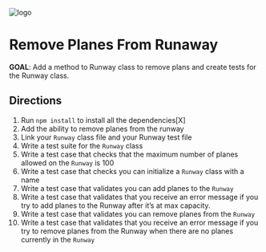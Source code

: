 ![logo](https://user-images.githubusercontent.com/44912347/202296600-c5f247d6-9616-49db-88f0-38433429d781.jpg)

# Remove Planes From Runaway
**GOAL**: Add a method to Runway class to remove plans and create tests for the Runway class.

## Directions
1. Run `npm install` to install all the dependencies[X]
2. Add the ability to remove planes from the runway
3. Link your `Runway` class file and your Runway test file
4. Write a test suite for the `Runway` class
5. Write a test case that checks that the maximum number of planes allowed on the `Runway` is 100
6. Write a test case that checks you can initialize a `Runway` class with a name
7. Write a test case that validates you can add planes to the `Runway`
8. Write a test case that validates that you receive an error message if you try to add planes to the Runway after it’s at max capacity.
9. Write a test case that validates you can remove planes from the `Runway`
10. Write a test case that validates that you receive an error message if you try to remove planes from the Runway when there are no planes currently in the `Runway`
